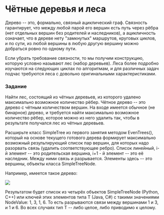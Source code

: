 # Чётные деревья и леса

Дерево -- это, формально, связный ациклический граф. Связность гарантирует, что между любой парой его вершин есть путь через рёбра (нет отдельных вершин без родителей и наследников), а ацикличность означает, что в дереве нету "замкнутых" маршрутов, круговых циклов, и по сути, из любой вершины в любую другую вершину можно добраться ровно по одному пути.

Если убрать требование связности, то мы получим конструкцию, которую условно называют лес (набор деревьев). Леса более подробно изучаются на следующих циклах по алгоритмам, и для различных задач подчас требуются леса с довольно оригинальными характеристиками.

### Задание

Найти лес, состоящий из чётных деревьев, из которого удалено максимально возможное количество рёбер. Чётное дерево -- это дерево с чётным количеством вершин. На входе имеется обычное (не бинарное) дерево, и требуется найти максимально возможное количество рёбер, которое можно из него удалить так, чтобы в результате получался лес из чётных деревьев.

Расширьте класс SimpleTree из первого занятия методом EvenTrees(), который на основе текущего готового дерева формирует максимально возможный результирующий список пар вершин, для которых надо разорвать связь (удалить соответствующее ребро). Список линейный, i-й элемент -- это родительская вершина, i+1 - й элемент -- это её наследник. Между ними связь и разрывается.
Элементы здесь -- это вершины, объекты класса SimpleTreeNode.

Например, имеется такое дерево:

![](https://skillsmart.ru/algo/15-121-cm/eventr.png)

Результатом будет список из четырёх объектов SimpleTreeNode (Python, C++) или ключей этих элементов типа T (Java, C#) с такими значениями NodeValue: 1, 3, 1, 6.
То есть разрываются связи между вершинами 1 и 3, и 1 и 6.
Во всех случаях тип T -- либо целое, либо приводимо к целому.
